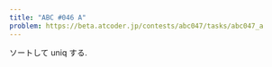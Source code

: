 ```yaml
---
title: "ABC #046 A"
problem: https://beta.atcoder.jp/contests/abc047/tasks/abc047_a
---
```

ソートして uniq する.
